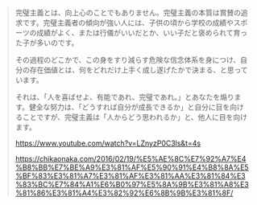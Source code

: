 > 完璧主義とは、向上心のことでもありません。完璧主義の本質は賞賛の追求です。完璧主義者の傾向が強い人には、子供の頃から学校の成績やスポーツの成績がよく、または行儀がいいだとか、いい子だと褒められて育った子が多いのです。
>
> その過程のどこかで、この身をすり減らす危険な信念体系を身につけ、自分の存在価値とは、何をどれだけ上手く成し遂げたかで決まる、と思っています。
>
> それは、「人を喜ばせよ、有能であれ、完璧であれ。」とあなたを煽ります。健全な努力は、「どうすれば自分が成長できるか」と自分に目を向けることですが、完璧主義は「人からどう思われるか」と、他人に目を向けます。
>
> https://www.youtube.com/watch?v=LZnyzP0C3ls&t=4s
>
> https://chikaonaka.com/2016/02/19/%E5%AE%8C%E7%92%A7%E4%B8%BB%E7%BE%A9%E3%81%AF%E5%90%91%E4%B8%8A%E5%BF%83%E3%81%A7%E3%81%AF%E3%81%AA%E3%81%84%E3%83%BC%E7%84%A1%E6%B0%97%E5%8A%9B%E3%81%A8%E3%81%86%E3%81%A4%E3%82%92%E6%8B%9B%E3%81%8F/
